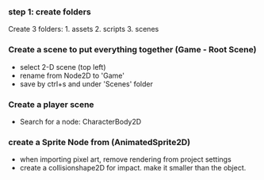 ### step 1: create folders
Create 3 folders:
	1. assets
	2. scripts
	3. scenes

### Create a scene to put everything together (Game - Root Scene)
* select 2-D scene (top left)
* rename from Node2D to 'Game'
* save by ctrl+s and under 'Scenes' folder

### Create a player scene 
* Search for a node: CharacterBody2D

### create a Sprite Node from (AnimatedSprite2D)
* when importing pixel art, remove rendering from project settings
* create a collisionshape2D for impact. make it smaller than the object. 
